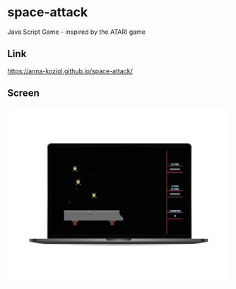 # space-attack
Java Script Game -  inspired by the ATARI game

## Link
https://anna-koziol.github.io/space-attack/

## Screen
![GitHub Logo](./space-attack.jpg)
